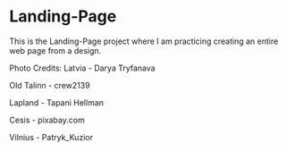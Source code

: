 # Landing-Page

This is the Landing-Page project where I am practicing creating an entire web page from a design.

Photo Credits:
Latvia - Darya Tryfanava

Old Talinn - crew2139

Lapland - Tapani Hellman 

Cesis - pixabay.com 

Vilnius - Patryk_Kuzior